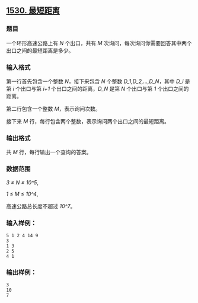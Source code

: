 ## [1530. 最短距离](https://www.acwing.com/problem/content/1532/)

### 题目

一个环形高速公路上有 *N* 个出口，共有 *M* 次询问，每次询问你需要回答其中两个出口之间的最短距离是多少。

### 输入格式

第一行首先包含一个整数 *N*，接下来包含 *N* 个整数 *D_1,D_2,…,D_N*，其中 *D_i* 是第 *i* 个出口与第 *i+1* 个出口之间的距离，*D_N* 是第 *N* 个出口与第 *1* 个出口之间的距离。

第二行包含一个整数 *M*，表示询问次数。

接下来 *M* 行，每行包含两个整数，表示询问两个出口之间的最短距离。

### 输出格式

共 *M* 行，每行输出一个查询的答案。

### 数据范围

*3 ≤ N ≤ 10^5*,

*1 ≤ M ≤ 10^4*,

高速公路总长度不超过 *10^7*。

### 输入样例：

```
5 1 2 4 14 9
3
1 3
2 5
4 1
```

### 输出样例：

```
3
10
7
```
